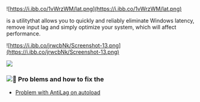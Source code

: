 

![https://i.ibb.co/1vWrzWM/lat.png](https://i.ibb.co/1vWrzWM/lat.png)

is a utilitythat allows you to quickly and reliably eliminate Windows latency, remove input lag and simply optimize your system, which will affect performance.

![https://i.ibb.co/jrwcbNk/Screenshot-13.png](https://i.ibb.co/jrwcbNk/Screenshot-13.png)

![](https://github.com/denis-g/windows10-latency-optimization/blob/master/images/hr.png)

### ![🔧 Pro blems and how to fix the](https://github.com/AdiruNetwork/LatencyOptimizer/wiki/Fixs-LatencyOptimizer)
- [Problem with AntiLag on autoload](https://github.com/AdiruNetwork/LatencyOptimizer/issues/1)



